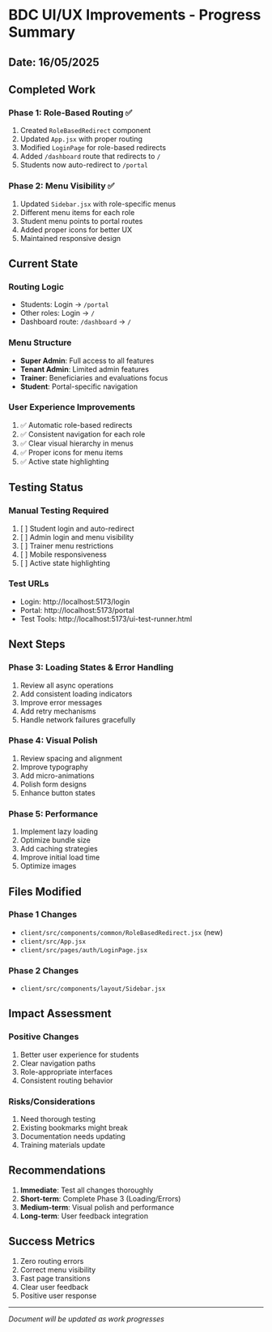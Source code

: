 # BDC UI/UX Improvements - Progress Summary
## Date: 16/05/2025

## Completed Work

### Phase 1: Role-Based Routing ✅
1. Created `RoleBasedRedirect` component
2. Updated `App.jsx` with proper routing
3. Modified `LoginPage` for role-based redirects
4. Added `/dashboard` route that redirects to `/`
5. Students now auto-redirect to `/portal`

### Phase 2: Menu Visibility ✅
1. Updated `Sidebar.jsx` with role-specific menus
2. Different menu items for each role
3. Student menu points to portal routes
4. Added proper icons for better UX
5. Maintained responsive design

## Current State

### Routing Logic
- Students: Login → `/portal`
- Other roles: Login → `/`
- Dashboard route: `/dashboard` → `/`

### Menu Structure
- **Super Admin**: Full access to all features
- **Tenant Admin**: Limited admin features
- **Trainer**: Beneficiaries and evaluations focus
- **Student**: Portal-specific navigation

### User Experience Improvements
1. ✅ Automatic role-based redirects
2. ✅ Consistent navigation for each role
3. ✅ Clear visual hierarchy in menus
4. ✅ Proper icons for menu items
5. ✅ Active state highlighting

## Testing Status

### Manual Testing Required
1. [ ] Student login and auto-redirect
2. [ ] Admin login and menu visibility
3. [ ] Trainer menu restrictions
4. [ ] Mobile responsiveness
5. [ ] Active state highlighting

### Test URLs
- Login: http://localhost:5173/login
- Portal: http://localhost:5173/portal
- Test Tools: http://localhost:5173/ui-test-runner.html

## Next Steps

### Phase 3: Loading States & Error Handling
1. Review all async operations
2. Add consistent loading indicators
3. Improve error messages
4. Add retry mechanisms
5. Handle network failures gracefully

### Phase 4: Visual Polish
1. Review spacing and alignment
2. Improve typography
3. Add micro-animations
4. Polish form designs
5. Enhance button states

### Phase 5: Performance
1. Implement lazy loading
2. Optimize bundle size
3. Add caching strategies
4. Improve initial load time
5. Optimize images

## Files Modified

### Phase 1 Changes
- `client/src/components/common/RoleBasedRedirect.jsx` (new)
- `client/src/App.jsx`
- `client/src/pages/auth/LoginPage.jsx`

### Phase 2 Changes
- `client/src/components/layout/Sidebar.jsx`

## Impact Assessment

### Positive Changes
1. Better user experience for students
2. Clear navigation paths
3. Role-appropriate interfaces
4. Consistent routing behavior

### Risks/Considerations
1. Need thorough testing
2. Existing bookmarks might break
3. Documentation needs updating
4. Training materials update

## Recommendations

1. **Immediate**: Test all changes thoroughly
2. **Short-term**: Complete Phase 3 (Loading/Errors)
3. **Medium-term**: Visual polish and performance
4. **Long-term**: User feedback integration

## Success Metrics

1. Zero routing errors
2. Correct menu visibility
3. Fast page transitions
4. Clear user feedback
5. Positive user response

---
*Document will be updated as work progresses*